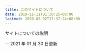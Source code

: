 ```yaml
---
title: このサイトについて
date: 2019-11-11T01:30:25+08:00
lastmod: 2020-02-02T17:37:24+08:00
---
```


サイトについての説明

-- 2021 年 01 月 30 日更新